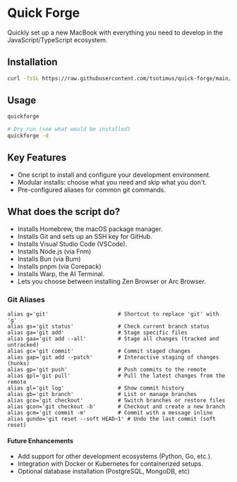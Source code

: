 # Quick Forge

Quickly set up a new MacBook with everything you need to develop in the JavaScript/TypeScript ecosystem.

## Installation

```bash
curl -fsSL https://raw.githubusercontent.com/tsotimus/quick-forge/main/install.sh | bash
```

## Usage

```bash
quickforge

# Dry run (see what would be installed)
quickforge -d
```

## Key Features

- One script to install and configure your development environment.
- Modular installs: choose what you need and skip what you don't.
- Pre-configured aliases for common git commands.

## What does the script do?

- Installs Homebrew, the macOS package manager.
- Installs Git and sets up an SSH key for GitHub.
- Installs Visual Studio Code (VSCode).
- Installs Node.js (via Fnm)
- Installs Bun (via Bum)
- Installs pnpm (via Corepack)
- Installs Warp, the AI Terminal.
- Lets you choose between installing Zen Browser or Arc Browser.

### Git Aliases

```shell
alias g='git'                      # Shortcut to replace 'git' with 'g'
alias gs='git status'              # Check current branch status
alias ga='git add'                 # Stage specific files
alias gaa='git add --all'          # Stage all changes (tracked and untracked)
alias gc='git commit'              # Commit staged changes
alias gap='git add --patch'        # Interactive staging of changes (hunks)
alias gp='git push'                # Push commits to the remote
alias gpl='git pull'               # Pull the latest changes from the remote
alias gl='git log'                 # Show commit history
alias gb='git branch'              # List or manage branches
alias gco='git checkout'           # Switch branches or restore files
alias gcon='git checkout -b'       # Checkout and create a new branch
alias gcm='git commit -m'          # Commit with a message inline
alias gundo='git reset --soft HEAD~1' # Undo the last commit (soft reset)
```

#### Future Enhancements

- Add support for other development ecosystems (Python, Go, etc.).
- Integration with Docker or Kubernetes for containerized setups.
- Optional database installation (PostgreSQL, MongoDB, etc)
